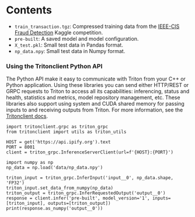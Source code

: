 # Contents

* `train_transaction.tgz`: Compressed training data from the [IEEE-CIS Fraud Detection](https://www.kaggle.com/c/ieee-fraud-detection/overview) Kaggle competition.
* `pre-built`: A saved model and model configuration.
* `X_test.pkl`: Small test data in Pandas format.
* `np_data.npy`: Small test data in Numpy format.

### Using the Tritonclient Python API

The Python API make it easy to communicate with Triton from your C++ or Python application. Using these libraries you can send either HTTP/REST or GRPC requests to Triton to access all its capabilities: inferencing, status and health, statistics and metrics, model repository management, etc. These libraries also support using system and CUDA shared memory for passing inputs to and receiving outputs from Triton. For more information, see the [Tritonclient docs](https://github.com/triton-inference-server/client).

```
import tritonclient.grpc as triton_grpc
from tritonclient import utils as triton_utils

HOST = get('https://api.ipify.org').text
PORT = 8001
client = triton_grpc.InferenceServerClient(url=f'{HOST}:{PORT}')

import numpy as np
np_data = np.load('data/np_data.npy')

triton_input = triton_grpc.InferInput('input__0', np_data.shape, 'FP32')
triton_input.set_data_from_numpy(np_data)
triton_output = triton_grpc.InferRequestedOutput('output__0')
response = client.infer('pre-built', model_version='1', inputs=[triton_input], outputs=[triton_output])
print(response.as_numpy('output__0'))
```

